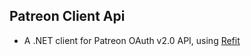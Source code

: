 ## Patreon Client Api

- A .NET client for Patreon OAuth v2.0 API, using [Refit](https://github.com/reactiveui/refit)

